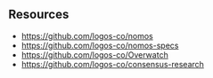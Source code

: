 ## Resources
- https://github.com/logos-co/nomos
- https://github.com/logos-co/nomos-specs
- https://github.com/logos-co/Overwatch
- https://github.com/logos-co/consensus-research
